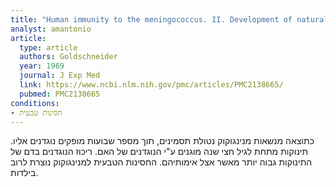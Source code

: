```yaml
---
title: "Human immunity to the meningococcus. II. Development of natural immunity"
analyst: amantonio
article:
  type: article
  authors: Goldschneider
  year: 1969
  journal: J Exp Med
  link: https://www.ncbi.nlm.nih.gov/pmc/articles/PMC2138665/
  pubmed: PMC2138665
conditions:
- חסינות טבעית
---
```


כתוצאה מנשאות מנינגוקוק נטולת תסמינים, תוך מספר שבועות מופקים נוגדנים אליו.
תינוקות מתחת לגיל חצי שנה מוגנים ע"י הנוגדנים של האם. ריכוז הנוגדנים בדם של התינוקות גבוה יותר מאשר אצל אימותיהם. החסינות הטבעית למנינגוקוק נוצרת לרוב בילדות.

